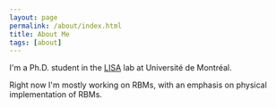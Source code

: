 ```yaml
---
layout: page
permalink: /about/index.html
title: About Me
tags: [about]
---
```


I'm a Ph.D. student in the [LISA](http://lisa.iro.umontreal.ca/) lab at
Université de Montréal.

Right now I'm mostly working on RBMs, with an emphasis on physical
implementation of RBMs.
